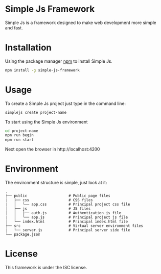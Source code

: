 # Simple Js Framework

Simple Js is a framework designed to make web development more simple and fast. 

# Installation

Using the package manager [npm](https://www.npmjs.com/get-npm) to install Simple Js.

```bash
npm install -g simple-js-framework
```

# Usage

To create a Simple Js project just type in the command line:

```bash
simplejs create project-name
```

To start using the Simple Js environment

```bash
cd project-name
npm run begin
npm run start
```

Next open the browser in http://localhost:4200

# Environment

The environment structure is simple, just look at it:

    .
    ├── public                   # Public page files
    |   ├── css                  # CSS files
    |   │   └── app.css          # Principal project css file
    │   ├── js                   # JS files
    |   │   ├── auth.js          # Authentication js file
    |   │   └── app.js           # Principal project js file
    │   └── index.html           # Principal index.html file   
    ├── src                      # Virtual server environment files
    |   └── server.js            # Principal server side file
    └── package.json

# License

This framework is under the ISC license.

